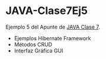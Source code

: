 # JAVA-Clase7Ej5
Ejemplo 5 del Apunte de [JAVA Clase 7](https://profmatiasgarcia.com.ar/uploads/tutoriales/ClaseTeoricaJAVA7.pdf).
<ul>
  <li> Ejemplos Hibernate Framework</li>
  <li> Métodos CRUD </li>
  <li> Interfaz Gráfica GUI </li>
</ul>
